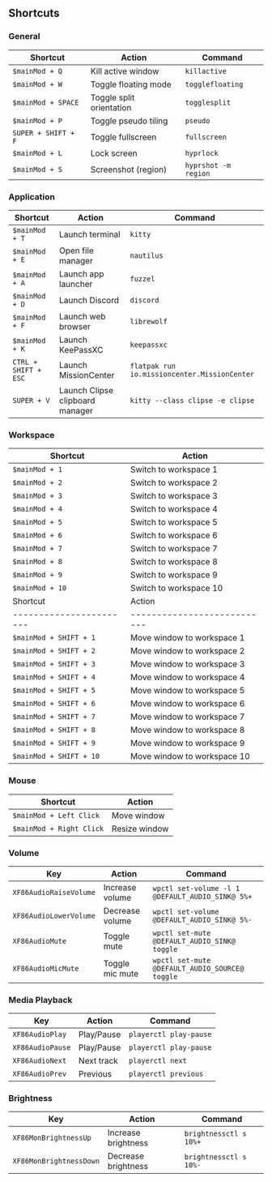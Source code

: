 ## Shortcuts

### General
| Shortcut            | Action                   | Command              |
| ------------------- | ------------------------ | -------------------- |
| `$mainMod + Q`      | Kill active window       | `killactive`         |
| `$mainMod + W`      | Toggle floating mode     | `togglefloating`     |
| `$mainMod + SPACE`  | Toggle split orientation | `togglesplit`        |
| `$mainMod + P`      | Toggle pseudo tiling     | `pseudo`             |
| `SUPER + SHIFT + F` | Toggle fullscreen        | `fullscreen`         |
| `$mainMod + L`      | Lock screen              | `hyprlock`           |
| `$mainMod + S`      | Screenshot (region)      | `hyprshot -m region` |


### Application
| Shortcut             | Action                          | Command                                      |
| -------------------- | ------------------------------- | -------------------------------------------- |
| `$mainMod + T`       | Launch terminal                 | `kitty`                                      |
| `$mainMod + E`       | Open file manager               | `nautilus`                                   |
| `$mainMod + A`       | Launch app launcher             | `fuzzel`                                     |
| `$mainMod + D`       | Launch Discord                  | `discord`                                    |
| `$mainMod + F`       | Launch web browser              | `librewolf`                                  |
| `$mainMod + K`       | Launch KeePassXC                | `keepassxc`                                  |
| `CTRL + SHIFT + ESC` | Launch MissionCenter            | `flatpak run io.missioncenter.MissionCenter` |
| `SUPER + V`          | Launch Clipse clipboard manager | `kitty --class clipse -e clipse`             |


### Workspace
| Shortcut        | Action                 |
| --------------- | ---------------------- |
| `$mainMod + 1`  | Switch to workspace 1  |
| `$mainMod + 2`  | Switch to workspace 2  |
| `$mainMod + 3`  | Switch to workspace 3  |
| `$mainMod + 4`  | Switch to workspace 4  |
| `$mainMod + 5`  | Switch to workspace 5  |
| `$mainMod + 6`  | Switch to workspace 6  |
| `$mainMod + 7`  | Switch to workspace 7  |
| `$mainMod + 8`  | Switch to workspace 8  |
| `$mainMod + 9`  | Switch to workspace 9  |
| `$mainMod + 10` | Switch to workspace 10 |
| Shortcut                | Action                      |
| ----------------------- | --------------------------- |
| `$mainMod + SHIFT + 1`  | Move window to workspace 1  |
| `$mainMod + SHIFT + 2`  | Move window to workspace 2  |
| `$mainMod + SHIFT + 3`  | Move window to workspace 3  |
| `$mainMod + SHIFT + 4`  | Move window to workspace 4  |
| `$mainMod + SHIFT + 5`  | Move window to workspace 5  |
| `$mainMod + SHIFT + 6`  | Move window to workspace 6  |
| `$mainMod + SHIFT + 7`  | Move window to workspace 7  |
| `$mainMod + SHIFT + 8`  | Move window to workspace 8  |
| `$mainMod + SHIFT + 9`  | Move window to workspace 9  |
| `$mainMod + SHIFT + 10` | Move window to workspace 10 |


### Mouse
| Shortcut                 | Action        |
| ------------------------ | ------------- |
| `$mainMod + Left Click`  | Move window   |
| `$mainMod + Right Click` | Resize window |

### Volume
| Key                    | Action          | Command                                          |
| ---------------------- | --------------- | ------------------------------------------------ |
| `XF86AudioRaiseVolume` | Increase volume | `wpctl set-volume -l 1 @DEFAULT_AUDIO_SINK@ 5%+` |
| `XF86AudioLowerVolume` | Decrease volume | `wpctl set-volume @DEFAULT_AUDIO_SINK@ 5%-`      |
| `XF86AudioMute`        | Toggle mute     | `wpctl set-mute @DEFAULT_AUDIO_SINK@ toggle`     |
| `XF86AudioMicMute`     | Toggle mic mute | `wpctl set-mute @DEFAULT_AUDIO_SOURCE@ toggle`   |

### Media Playback
| Key              | Action     | Command                |
| ---------------- | ---------- | ---------------------- |
| `XF86AudioPlay`  | Play/Pause | `playerctl play-pause` |
| `XF86AudioPause` | Play/Pause | `playerctl play-pause` |
| `XF86AudioNext`  | Next track | `playerctl next`       |
| `XF86AudioPrev`  | Previous   | `playerctl previous`   |

### Brightness
| Key                     | Action              | Command                |
| ----------------------- | ------------------- | ---------------------- |
| `XF86MonBrightnessUp`   | Increase brightness | `brightnessctl s 10%+` |
| `XF86MonBrightnessDown` | Decrease brightness | `brightnessctl s 10%-` |

